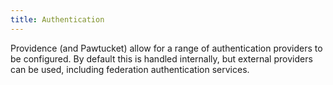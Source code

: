 ```yaml
---
title: Authentication
---
```


Providence (and Pawtucket) allow for a range of authentication providers
to be configured. By default this is handled internally, but external
providers can be used, including federation authentication services.
